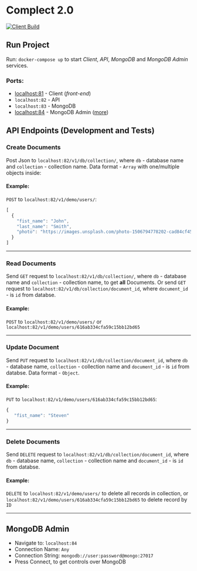 # Complect 2.0
[![Client Build](https://github.com/complectco/complect-2.0/actions/workflows/client-public.yml/badge.svg)](https://github.com/complectco/complect-2.0/actions/workflows/client-public.yml)

## Run Project
Run: `docker-compose up` to start *Client*, *API*, *MongoDB* and *MongoDB Admin* services.

### Ports:
* [localhost:81](http://localhost:81/) - Client (*front-end*)
* `localhost:82` - API
* `localhost:83` - MongoDB
* [localhost:84](http://localhost:84/) - MongoDB Admin ([more](#mongodb-admin))


## API Endpoints (Development and Tests)

### Create Documents
Post Json to `localhost:82/v1/db/collection/`, where `db` - database name and `collection` - collection name. Data format - `Array` with one/multiple objects inside:

#### Example:
`POST` to `localhost:82/v1/demo/users/`:

```js
[
  {
    "fist_name": "John",
    "last_name": "Smith",
    "photo": "https://images.unsplash.com/photo-1506794778202-cad84cf45f1d?ixid=MnwxMjA3fDB8MHxzZWFyY2h8MTMyfHxwZW9wbGV8ZW58MHx8MHx8&ixlib=rb-1.2.1&auto=format&fit=crop&w=60&q=60"
  }
]
```
---

### Read Documents
Send `GET` request to `localhost:82/v1/db/collection/`, where `db` - database name and `collection` - collection name, to get **all** Documents. Or send `GET` request to `localhost:82/v1/db/collection/document_id`, where `document_id` - is `id` from databse.

#### Example:
`POST` to `localhost:82/v1/demo/users/` or `localhost:82/v1/demo/users/616ab334cfa59c15bb12bd65`

---

### Update Document
Send `PUT` request to `localhost:82/v1/db/collection/document_id`, where `db` - database name, `collection` - collection name and `document_id` - is `id` from databse. Data format - `Object`.

#### Example:
`PUT` to `localhost:82/v1/demo/users/616ab334cfa59c15bb12bd65`:

```js
{
   "fist_name": "Steven"
}
```

---

### Delete Documents
Send `DELETE` request to `localhost:82/v1/db/collection/document_id`, where `db` - database name, `collection` - collection name and `document_id` - is `id` from databse.

#### Example:
`DELETE` to `localhost:82/v1/demo/users/` to delete all records in collection, or `localhost:82/v1/demo/users/616ab334cfa59c15bb12bd65` to delete record by `ID`

---

## MongoDB Admin
* Navigate to: `localhost:84`
* Connection Name: `Any`
* Connection String: `mongodb://user:password@mongo:27017`
* Press Connect, to get controls over MongoDB
